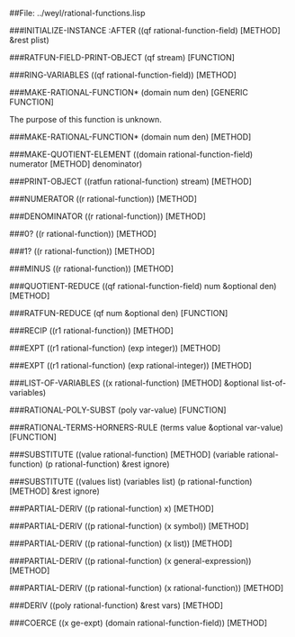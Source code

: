 
##File: ../weyl/rational-functions.lisp 


###INITIALIZE-INSTANCE :AFTER ((qf rational-function-field)            [METHOD]
                             &rest plist)

###RATFUN-FIELD-PRINT-OBJECT (qf stream)                             [FUNCTION]

###RING-VARIABLES ((qf rational-function-field))                       [METHOD]

###MAKE-RATIONAL-FUNCTION* (domain num den)                  [GENERIC FUNCTION]

   The purpose of this function is unknown.

###MAKE-RATIONAL-FUNCTION* (domain num den)                            [METHOD]

###MAKE-QUOTIENT-ELEMENT ((domain rational-function-field) numerator   [METHOD]
                        denominator)

###PRINT-OBJECT ((ratfun rational-function) stream)                    [METHOD]

###NUMERATOR ((r rational-function))                                   [METHOD]

###DENOMINATOR ((r rational-function))                                 [METHOD]

###0? ((r rational-function))                                          [METHOD]

###1? ((r rational-function))                                          [METHOD]

###MINUS ((r rational-function))                                       [METHOD]

###QUOTIENT-REDUCE ((qf rational-function-field) num &optional den)    [METHOD]

###RATFUN-REDUCE (qf num &optional den)                              [FUNCTION]

###RECIP ((r1 rational-function))                                      [METHOD]

###EXPT ((r1 rational-function) (exp integer))                         [METHOD]

###EXPT ((r1 rational-function) (exp rational-integer))                [METHOD]

###LIST-OF-VARIABLES ((x rational-function)                            [METHOD]
                    &optional list-of-variables)

###RATIONAL-POLY-SUBST (poly var-value)                              [FUNCTION]

###RATIONAL-TERMS-HORNERS-RULE (terms value &optional var-value)     [FUNCTION]

###SUBSTITUTE ((value rational-function)                               [METHOD]
             (variable rational-function) (p rational-function)
             &rest ignore)

###SUBSTITUTE ((values list) (variables list) (p rational-function)    [METHOD]
             &rest ignore)

###PARTIAL-DERIV ((p rational-function) x)                             [METHOD]

###PARTIAL-DERIV ((p rational-function) (x symbol))                    [METHOD]

###PARTIAL-DERIV ((p rational-function) (x list))                      [METHOD]

###PARTIAL-DERIV ((p rational-function) (x general-expression))        [METHOD]

###PARTIAL-DERIV ((p rational-function) (x rational-function))         [METHOD]

###DERIV ((poly rational-function) &rest vars)                         [METHOD]

###COERCE ((x ge-expt) (domain rational-function-field))               [METHOD]

